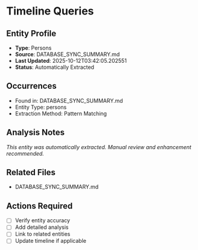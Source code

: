 # Timeline Queries

## Entity Profile
- **Type**: Persons
- **Source**: DATABASE_SYNC_SUMMARY.md
- **Last Updated**: 2025-10-12T03:42:05.202551
- **Status**: Automatically Extracted

## Occurrences
- Found in: DATABASE_SYNC_SUMMARY.md
- Entity Type: persons
- Extraction Method: Pattern Matching

## Analysis Notes
*This entity was automatically extracted. Manual review and enhancement recommended.*

## Related Files
- DATABASE_SYNC_SUMMARY.md

## Actions Required
- [ ] Verify entity accuracy
- [ ] Add detailed analysis
- [ ] Link to related entities
- [ ] Update timeline if applicable
